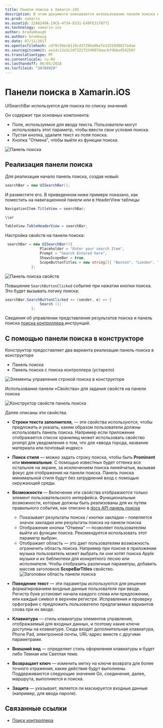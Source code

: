 ```yaml
---
title: Панели поиска в Xamarin.iOS
description: В этом документе описывается использование панели поиска в Xamarin.iOS. В этом примере рассматривается создание панели поиска программным образом и в раскадровку.
ms.prod: xamarin
ms.assetid: 22A8249A-19C6-4734-8331-E49FE3170771
ms.technology: xamarin-ios
author: bradumbaugh
ms.author: brumbaug
ms.date: 07/11/2017
ms.openlocfilehash: cd78c58ecb119c437296a0befe1d319d8837edae
ms.sourcegitcommit: ea1dc12a3c2d7322f234997daacbfdb6ad542507
ms.translationtype: MT
ms.contentlocale: ru-RU
ms.lasthandoff: 06/05/2018
ms.locfileid: "34789929"
---
```

# <a name="search-bars-in-xamarinios"></a>Панели поиска в Xamarin.iOS

UISearchBar используется для поиска по списку значений. 

Он содержит три основных компонента: 

- Поле, используемое для ввода текста. Пользователи могут использовать этот параметр, чтобы ввести свои условия поиска.
- Пустая кнопка, удалите текст из поля поиска.
- Кнопка "Отмена", чтобы выйти из функции поиска.

![Панель поиска](searchbar-images/image1.png)

## <a name="implementing-the-search-bar"></a>Реализация панели поиска

Для реализации начало панель поиска, создав новый:

```csharp
searchBar = new UISearchBar();
```

И разместите его. В приведенном ниже примере показано, как поместить на навигационной панели или в HeaderView таблицы:

```csharp
NavigationItem.TitleView = searchBar;

\\or

TableView.TableHeaderView = searchBar;
```

Настройка свойств на панели поиска:

```csharp
 searchBar = new UISearchBar(){
                Placeholder = "Enter your search Item",
                Prompt = "Search Entered here",
                ShowsScopeBar = true,
                ScopeButtonTitles = new string[]{ "Boston", "London", "SF" },
            };
```

![Панель поиска свойств](searchbar-images/image6.png)

Повышение `SearchButtonClicked` событие при нажатии кнопки поиска. Это будет вызывать логику поиска:

```csharp
searchBar.SearchButtonClicked += (sender, e) => {
                Search ();
            };
```

Сведения об управлении представления результатов поиска и панель поиска [поиска контроллера ](https://developer.xamarin.com/recipes/ios/content_controls/search-controller/) инструкций.

## <a name="using-the-search-bar-in-the-designer"></a>С помощью панели поиска в конструкторе

Конструктор предоставляет два варианта реализации панель поиска в конструкторе

- Панель поиска
- Панель поиска с поиска контроллера (устарело)

![Элементы управления строкой поиска в конструкторе](searchbar-images/image2.png)

Использование панели «Свойства» для задания свойств на панели поиска

![Конструктор свойств панель поиска](searchbar-images/image3.png)

Далее описаны эти свойства.

- **Строки текста заполнителя,** — эти свойства используются, чтобы предложить и указать, каким образом пользователи должны использовать панель поиска. Например если приложение отображается список хранилищ может использовать свойство prompt для уведомления о том, что для «ввода города, название материала или почтовый индекс»
- **Поиск стиля** — можно задать строку поиска, чтобы быть **Prominent** или **минимальные**. С помощью известных будет оттенка все остальное на экране, за исключением поиска линейчатые, вызывая фокус для отображения на панели поиска. Панель поиска минимальной стиля будут без затруднений вход с помощью окружающей среды.
- **Возможности** — Включение эти свойства отображаются только элемент пользовательского интерфейса. Функциональные возможности, которые должны быть реализованы для их путем правильного события, как описано в [docs API панель поиска](https://developer.xamarin.com/api/type/UIKit.UISearchBar/)
    - Показывает результаты поиска / кнопки закладки – появляется значок закладки или результаты поиска на панели поиска
    - Отображение кнопки "Отмена" — позволяет пользователям выйти из функции поиска. Рекомендуется использовать этот параметр выбран.
    - Отображает область — это дает пользователям возможность ограничить область поиска. Например при поиске в приложении музыка пользователь может выбрать ли они хотят поиска Apple музыки и их библиотеки для конкретного песню или исполнителя. Чтобы отобразить различные параметры, добавить массив заголовков **ScopeBarTitles** свойство.
    ![Заголовки область панели поиска](searchbar-images/image4.png)

- **Поведение текст** — эти параметры используются для решения форматированием входные данные пользователя при вводе. Регистр букв установит начала каждого слова или предложении, или каждый символ в верхнем регистре. Исправления и проверку орфографии с предложить пользователю предлагаемых вариантов слова при их вводе.
- **Клавиатура** — стиль клавиатуры элементов управления, отображаемый для входных данных, и поэтому какие ключи доступны на клавиатуре. Сюда входят дополнительная клавиатура, Phone Pad, электронной почты, URL-адрес вместе с другими параметрами.
- **Внешний вид** — определяет стиль оформления клавиатуры и будет либо Темная или Светлая теме.
- **Возвращает ключ** — изменить метку на ключе возврата для более точного отражения, какие действия будут выполнены. Поддерживаются следующие значения Go, соединения, далее, маршрута, выполняется и поиска.
- **Защита** — указывает, является ли маскируется входные данные (например, для ввода пароля).

## <a name="related-links"></a>Связанные ссылки

- [Поиск контроллера](https://developer.xamarin.com/recipes/ios/content_controls/search-controller/)
